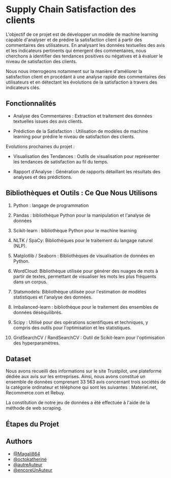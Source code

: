 
# Supply Chain Satisfaction des clients

L'objectif de ce projet est de développer un modèle de machine learning capable d'analyser et de prédire la satisfaction client à partir des commentaires des utilisateurs. En analysant les données textuelles des avis et les indicateurs pertinents qui émergent des commentaires, nous cherchons à identifier des tendances positives ou négatives et à évaluer le niveau de satisfaction des clients.

Nous nous interrogeons notamment sur la manière d'améliorer la satisfaction client en procédant à une analyse rapide des commentaires des utilisateurs et en détectant les évolutions de la satisfaction à travers des indicateurs clés.


## Fonctionnalités

- Analyse des Commentaires : Extraction et traitement des données textuelles issues des avis clients.

- Prédiction de la Satisfaction : Utilisation de modèles de machine learning pour prédire le niveau de satisfaction des clients.


Evolutions prochaines du projet :
- Visualisation des Tendances : Outils de visualisation pour représenter les tendances de satisfaction au fil du temps.

- Rapport d'Analyse : Génération de rapports détaillant les résultats des analyses et des prédictions.
  
## Bibliothèques et Outils : Ce Que Nous Utilisons



1. Python : langage de programmation

2. Pandas : bibliothèque Python pour la manipulation et l'analyse de données

3. Scikit-learn : bibliothèque Python pour le machine learning

4. NLTK / SpaCy: Bibliothèques pour le traitement du langage naturel (NLP).

5. Matplotlib / Seaborn : Bibliothèques de visualisation de données en Python. 

6. WordCloud: Bibliothèque utilisée pour générer des nuages de mots à partir de textes, permettant de visualiser les mots les plus fréquents dans un corpus.

7. Statsmodels: Bibliothèque utilisée pour l'estimation de modèles statistiques et l'analyse des données. 

8. Imbalanced-learn : bibliothèque pour le traitement des ensembles de données déséquilibrés.

9. Scipy : Utilisé pour des opérations scientifiques et techniques, y compris des outils pour l'optimisation et les statistiques.

10. GridSearchCV / RandSearchCV : Outil de Scikit-learn pour l'optimisation des hyperparamètres.


## Dataset
Nous avons recueilli des informations sur le site Trustpilot, une plateforme dédiée aux avis sur les entreprises.
Ainsi, nous avons constitué un ensemble de données comprenant 33 563 avis concernant trois sociétés de la catégorie ordinateur et téléphone qui sont les suivantes : Materiel.net, Recommerce.com et Rebuy.

La constitution de notre jeu de données a été effectuée à l'aide de la méthode de web scraping. 
## Étapes du Projet

## Authors

- [@Magali864](https://www.github.com/Magali864)
- [@octokatherine](https://www.github.com/octokatherine)
- [@autreAuteur](https://www.github.com/autreAuteur)
- [@encoreUnAuteur](https://www.github.com/encoreUnAuteur)
